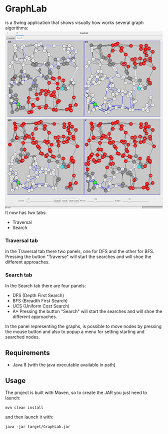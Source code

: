 # GraphLab
is a Swing application that shows visually how works several graph algorithms:
![Graphlab screenshot](https://raw.githubusercontent.com/andreaiacono/andreaiacono.github.io/master/img/graphlab.png)
It now has two tabs: 
* Traversal
* Search

### Traversal tab
In the Traversal tab there two panels, one for DFS and the other for BFS. Pressing the button "Traverse" will start the searches and will shoe the different approaches.

### Search tab
In the Search tab there are four panels:
* DFS (Depth First Search)
* BFS (Breadth First Search)
* UCS (Uniform Cost Search)
* A*
Pressing the button "Search" will start the searches and will shoe the different approaches.

In the panel representing the graphs, is possible to move nodes by pressing the mouse button and also to popup a menu for setting starting and searched nodes.

## Requirements

* Java 8 (with the java executable available in path)

## Usage
The project is built with Maven, so to create the JAR you just need to launch:

    mvn clean install
    
and then launch it with:
 
    java -jar target/GraphLab.jar